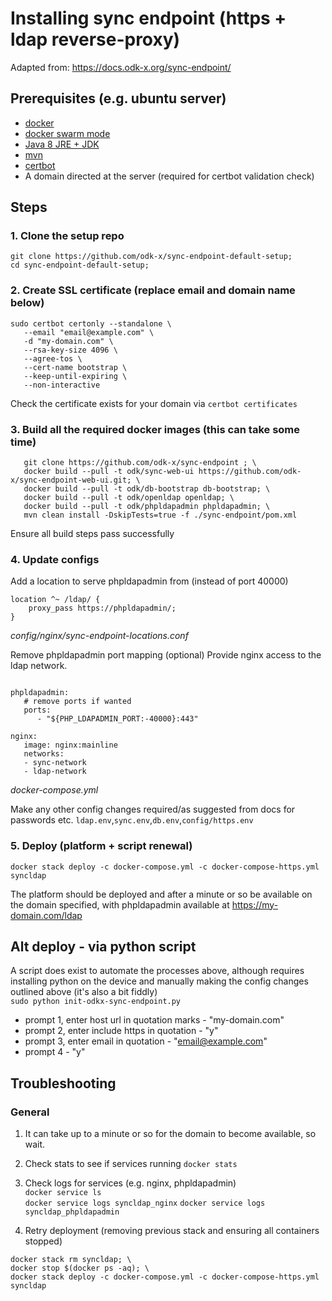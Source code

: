 # Installing sync endpoint (https + ldap reverse-proxy)

Adapted from: https://docs.odk-x.org/sync-endpoint/

## Prerequisites (e.g. ubuntu server)

- [docker](https://docs.docker.com/install/)
- [docker swarm mode](https://docs.docker.com/engine/swarm/swarm-tutorial/create-swarm/)
- [Java 8 JRE + JDK](https://www.linode.com/docs/development/java/install-java-on-ubuntu-16-04/)
- [mvn](https://maven.apache.org/install.html)
- [certbot](https://certbot.eff.org/lets-encrypt/ubuntubionic-nginx.html)
- A domain directed at the server (required for certbot validation check)

## Steps

### 1. Clone the setup repo

```
git clone https://github.com/odk-x/sync-endpoint-default-setup;
cd sync-endpoint-default-setup;
```

### 2. Create SSL certificate (replace email and domain name below)

```
sudo certbot certonly --standalone \
   --email "email@example.com" \
   -d "my-domain.com" \
   --rsa-key-size 4096 \
   --agree-tos \
   --cert-name bootstrap \
   --keep-until-expiring \
   --non-interactive
```

Check the certificate exists for your domain via `certbot certificates`

### 3. Build all the required docker images (this can take some time)

```
   git clone https://github.com/odk-x/sync-endpoint ; \
   docker build --pull -t odk/sync-web-ui https://github.com/odk-x/sync-endpoint-web-ui.git; \
   docker build --pull -t odk/db-bootstrap db-bootstrap; \
   docker build --pull -t odk/openldap openldap; \
   docker build --pull -t odk/phpldapadmin phpldapadmin; \
   mvn clean install -DskipTests=true -f ./sync-endpoint/pom.xml
```

Ensure all build steps pass successfully

### 4. Update configs

Add a location to serve phpldapadmin from (instead of port 40000)

```
location ^~ /ldap/ {
	proxy_pass https://phpldapadmin/;
}
```

_config/nginx/sync-endpoint-locations.conf_

Remove phpldapadmin port mapping (optional)
Provide nginx access to the ldap network.

```

phpldapadmin:
   # remove ports if wanted
   ports:
      - "${PHP_LDAPADMIN_PORT:-40000}:443"

nginx:
   image: nginx:mainline
   networks:
   - sync-network
   - ldap-network
```

_docker-compose.yml_

Make any other config changes required/as suggested from docs for passwords etc.
`ldap.env`,`sync.env`,`db.env`,`config/https.env`

### 5. Deploy (platform + script renewal)

```
docker stack deploy -c docker-compose.yml -c docker-compose-https.yml syncldap
```

The platform should be deployed and after a minute or so be available on the domain specified,
with phpldapadmin available at https://my-domain.com/ldap

## Alt deploy - via python script

A script does exist to automate the processes above, although requires installing
python on the device and manually making the config changes outlined above (it's also a bit fiddly)  
`sudo python init-odkx-sync-endpoint.py`

- prompt 1, enter host url in quotation marks - "my-domain.com"
- prompt 2, enter include https in quotation - "y"
- prompt 3, enter email in quotation - "email@example.com"
- prompt 4 - "y"

## Troubleshooting

### General

1. It can take up to a minute or so for the domain to become available, so wait.

2. Check stats to see if services running
   `docker stats`

3. Check logs for services (e.g. nginx, phpldapadmin)  
   `docker service ls`  
   `docker service logs syncldap_nginx`
   `docker service logs syncldap_phpldapadmin`

4. Retry deployment (removing previous stack and ensuring all containers stopped)

```
docker stack rm syncldap; \
docker stop $(docker ps -aq); \
docker stack deploy -c docker-compose.yml -c docker-compose-https.yml syncldap
```
